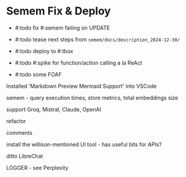 # Semem Fix & Deploy

* #:todo fix #:semem failing on UPDATE

* #:todo tease next steps from `semem/docs/description_2024-12-30/`

* #:todo deploy to #:tbox

* #:todo #:spike for function/action calling a la ReAct

* #:todo some FOAF

Installed 'Markdown Preview Mermaid Support' into VSCode


semem - query execution times, store metrics, total embeddings size

support Groq, Mistral, Claude, OpenAI

refactor

comments

install the willison-mentioned UI tool - has useful bits for APIs?

ditto LibreChat

LOGGER - see Perplexity
